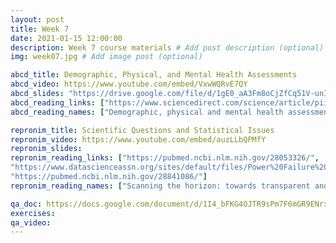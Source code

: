 ```yaml
---
layout: post
title: Week 7
date: 2021-01-15 12:00:00
description: Week 7 course materials # Add post description (optional)
img: week07.jpg # Add image post (optional)

abcd_title: Demographic, Physical, and Mental Health Assessments
abcd_video: https://www.youtube.com/embed/VxwWQRvE7QY
abcd_slides: "https://drive.google.com/file/d/1gE0_aA3Fm8oCjZfCq51V-unI-UFJM_uG/view?usp=sharing"
abcd_reading_links: ["https://www.sciencedirect.com/science/article/pii/S1878929317300683", "https://pubmed.ncbi.nlm.nih.gov/32541809/"]
abcd_reading_names: ["Demographic, physical and mental health assessments in the adolescent brain and cognitive development study: Rationale and description", "The ABCD study: understanding the development of risk for mental and physical health outcomes"]

repronim_title: Scientific Questions and Statistical Issues
repronim_video: https://www.youtube.com/embed/auzLLbQPMfY
repronim_slides:
repronim_reading_links: ["https://pubmed.ncbi.nlm.nih.gov/28053326/",
"https://www.datascienceassn.org/sites/default/files/Power%20Failure%20-%20Why%20Small%20Sample%20Size%20Undermines%20the%20Reliability%20of%20Neuroscience.pdf",
"https://pubmed.ncbi.nlm.nih.gov/28841086/"]
repronim_reading_names: ["Scanning the horizon: towards transparent and reproducible neuroimaging research", "Power failure: why small sample size undermines the reliability of neuroscience", "Choosing Prediction Over Explanation in Psychology: Lessons From Machine Learning"]

qa_doc: https://docs.google.com/document/d/1I4_bFKG4OJTR9sPm7F6mGR9ENrx-C5YbAG5GsnBEH5o/edit?usp=sharing
exercises:
qa_video:
---
```

